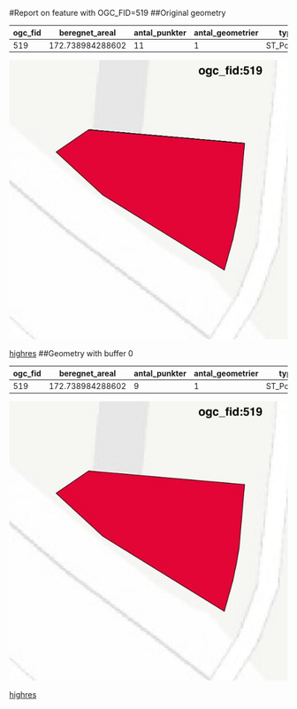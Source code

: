 #Report on feature with OGC_FID=519
##Original geometry



| ogc_fid |  beregnet_areal  | antal_punkter | antal_geometrier |    type    |
|---------|------------------|---------------|------------------|------------|
|     519 | 172.738984288602 |            11 |                1 | ST_Polygon|
![geom](../images/519_invalid.jpg)


[highres](https://raw.githubusercontent.com/Septima/herlev/master/images/519_invalid_highres.jpg)
##Geometry with buffer 0



| ogc_fid |  beregnet_areal  | antal_punkter | antal_geometrier |    type    |
|---------|------------------|---------------|------------------|------------|
|     519 | 172.738984288602 |             9 |                1 | ST_Polygon|
![geom](../images/519_buffer0.jpg)


[highres](https://raw.githubusercontent.com/Septima/herlev/master/images/519_buffer0_highres.jpg)
